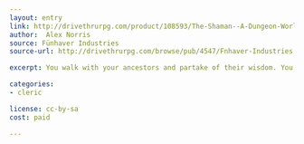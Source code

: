 ```yaml
---
layout: entry
link: http://drivethrurpg.com/product/108593/The-Shaman--A-Dungeon-World-compatible-class
author:  Alex Norris
source: Fünhaver Industries
source-url: http://drivethrurpg.com/browse/pub/4547/Fnhaver-Industries

excerpt: You walk with your ancestors and partake of their wisdom. You bridge the divide between the living and the dead. While others struggle against Death, you are forever one foot in its realm.

categories:
- cleric

license: cc-by-sa
cost: paid

---
```

